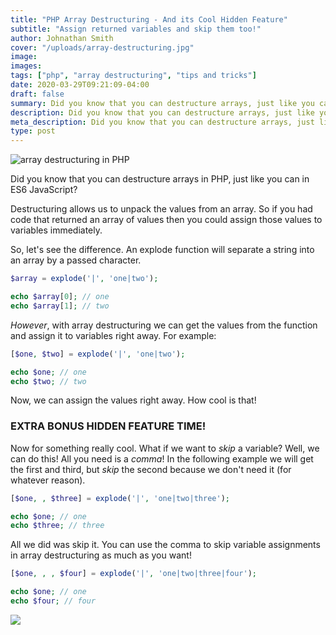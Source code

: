 ```yaml
---
title: "PHP Array Destructuring - And its Cool Hidden Feature"
subtitle: "Assign returned variables and skip them too!"
author: Johnathan Smith
cover: "/uploads/array-destructuring.jpg"
image:
images:
tags: ["php", "array destructuring", "tips and tricks"]
date: 2020-03-29T09:21:09-04:00
draft: false
summary: Did you know that you can destructure arrays, just like you can in es6 JavaScript?
description: Did you know that you can destructure arrays, just like you can in es6 JavaScript?
meta_description: Did you know that you can destructure arrays, just like you can in es6 JavaScript?
type: post
---
```


![array destructuring in PHP](/uploads/array-destructuring.jpg)

Did you know that you can destructure arrays in PHP, just like you can in ES6 JavaScript?

Destructuring allows us to unpack the values from an array. So if you had code that
returned an array of values then you could assign those values to variables immediately.

So, let's see the difference. An explode function will separate a string into an
 array by a passed character.
 
 ```php
$array = explode('|', 'one|two');

echo $array[0]; // one
echo $array[1]; // two
```

_However_, with array destructuring we can get the values from the function
and assign it to variables right away. For example:


```php
[$one, $two] = explode('|', 'one|two');

echo $one; // one
echo $two; // two
```

Now, we can assign the values right away. How cool is that!

### EXTRA BONUS HIDDEN FEATURE TIME!

Now for something really cool. What if we want to *skip* a variable? Well,
we can do this! All you need is a _comma_! In the following example we will get the
first and third, but *skip* the second because we don't need it (for whatever reason).  

```php
[$one, , $three] = explode('|', 'one|two|three');

echo $one; // one
echo $three; // three
```

All we did was skip it. You can use the comma to skip variable assignments
in array destructuring as much as you want!

```php
[$one, , , $four] = explode('|', 'one|two|three|four');

echo $one; // one
echo $four; // four
```


![](/uploads/sweet-nd.gif)